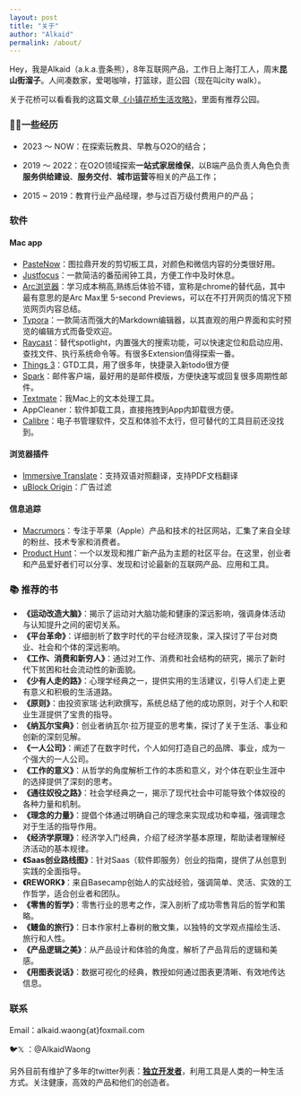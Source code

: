 ```yaml
---
layout: post
title: "关于"
author: "Alkaid"
permalink: /about/
---
```



Hey，我是Alkaid（a.k.a.壹条熊），8年互联网产品，工作日上海打工人，周末**昆山街溜子**。人间凑数家，爱喝咖啡，打篮球，逛公园（现在叫city walk）。

关于花桥可以看看我的这篇文章[《小镇花桥生活攻略》](https://www.ifoz.net/2022-12-04/All-things-i-know-about-huaqiao)，里面有推荐公园。



### 🤸🏻一些经历

- 2023 ～ NOW：在探索玩教具、早教与O2O的结合；

- 2019 ～ 2022：在O2O领域探索**一站式家居维保**，以B端产品负责人角色负责**服务供给建设**、**服务交付**、**城市运营**等相关的产品工作；

- 2015 ~ 2019：教育行业产品经理，参与过百万级付费用户的产品；



### 软件

#### Mac app

- [PasteNow](https://apps.apple.com/us/app/pastenow-%E5%89%AA%E8%B4%B4%E6%9D%BF%E5%B7%A5%E5%85%B7/id1552536109?l=zh-Hans-CN)：图拉鼎开发的剪切板工具，对颜色和微信内容的分类很好用。
- [Justfocus](https://getjustfocus.com/?ref=just-focus-mac)：一款简洁的番茄闹钟工具，方便工作中及时休息。
- [Arc浏览器](https://arc.net/)：学习成本稍高,熟练后体验不错，宣称是chrome的替代品，其中最有意思的是Arc Max里 5-second Previews，可以在不打开网页的情况下预览网页内容总结。
- [Typora](https://typora.io/)：一款简洁而强大的Markdown编辑器，以其直观的用户界面和实时预览的编辑方式而备受欢迎。
- [Raycast](https://www.raycast.com/)：替代spotlight，内置强大的搜索功能，可以快速定位和启动应用、查找文件、执行系统命令等。有很多Extension值得探索一番。
- [Things 3](https://apps.apple.com/us/app/things-3/id904280696?l=zh-Hans-CN&mt=12)：GTD工具，用了很多年，快捷录入新todo很方便
- [Spark](https://apps.apple.com/us/app/spark-mail-ai-%E9%A9%B1%E5%8A%A8%E7%9A%84%E6%99%BA%E8%83%BD%E9%82%AE%E7%AE%B1%E5%92%8C%E6%97%A5%E5%8E%86/id6445813049?l=zh-Hans-CN&mt=12)：邮件客户端，最好用的是邮件模版，方便快速写或回复很多周期性邮件。
- [Textmate](https://macromates.com/)：我Mac上的文本处理工具。
- AppCleaner：软件卸载工具，直接拖拽到App内卸载很方便。
- [Calibre](https://calibre-ebook.com/)：电子书管理软件，交互和体验不太行，但可替代的工具目前还没找到。



#### 浏览器插件

- [Immersive Translate](https://chromewebstore.google.com/detail/%E6%B2%89%E6%B5%B8%E5%BC%8F%E7%BF%BB%E8%AF%91-%E5%8F%8C%E8%AF%AD%E5%AF%B9%E7%85%A7%E7%BD%91%E9%A1%B5%E7%BF%BB%E8%AF%91-pdf%E6%96%87%E6%A1%A3%E7%BF%BB%E8%AF%91/bpoadfkcbjbfhfodiogcnhhhpibjhbnh?pli=1)：支持双语对照翻译，支持PDF文档翻译
- [uBlock Origin](https://chromewebstore.google.com/detail/ublock-origin/cjpalhdlnbpafiamejdnhcphjbkeiagm)：广告过滤



#### 信息追踪

- [Macrumors](https://www.macrumors.com/)：专注于苹果（Apple）产品和技术的社区网站，汇集了来自全球的粉丝、技术专家和消费者。
- [Product Hunt](https://www.producthunt.com/)：一个以发现和推广新产品为主题的社区平台。在这里，创业者和产品爱好者们可以分享、发现和讨论最新的互联网产品、应用和工具。



### 📚 推荐的书

- **《运动改造大脑》**：揭示了运动对大脑功能和健康的深远影响，强调身体活动与认知提升之间的密切关系。
- **《平台革命》**：详细剖析了数字时代的平台经济现象，深入探讨了平台对商业、社会和个体的深远影响。
- **《工作、消费和新穷人》**：通过对工作、消费和社会结构的研究，揭示了新时代下贫困和社会流动性的新面貌。
- **《少有人走的路》**：心理学经典之一，提供实用的生活建议，引导人们走上更有意义和积极的生活道路。
- **《原则》**：由投资家瑞·达利欧撰写，系统总结了他的成功原则，对于个人和职业生涯提供了宝贵的指导。
- **《纳瓦尔宝典》**：创业者纳瓦尔·拉万提亚的思考集，探讨了关于生活、事业和创新的深刻见解。
- **《一人公司》**：阐述了在数字时代，个人如何打造自己的品牌、事业，成为一个强大的一人公司。
- **《工作的意义》**：从哲学的角度解析工作的本质和意义，对个体在职业生涯中的选择提供了深刻的思考。
- **《通往奴役之路》**：社会学经典之一，揭示了现代社会中可能导致个体奴役的各种力量和机制。
- **《理念的力量》**：提倡个体通过明确自己的理念来实现成功和幸福，强调理念对于生活的指导作用。
- **《经济学原理》**：经济学入门经典，介绍了经济学基本原理，帮助读者理解经济活动的基本规律。
- **《Saas创业路线图》**：针对Saas（软件即服务）创业的指南，提供了从创意到实践的全面指导。
- **《REWORK》**：来自Basecamp创始人的实战经验，强调简单、灵活、实效的工作哲学，适合创业者和团队。
- **《零售的哲学》**：零售行业的思考之作，深入剖析了成功零售背后的哲学和策略。
- **《鳗鱼的旅行》**：日本作家村上春树的散文集，以独特的文学观点描绘生活、旅行和人性。
- **《产品逻辑之美》**：从产品设计和体验的角度，解析了产品背后的逻辑和美感。
- **《用图表说话》**：数据可视化的经典，教授如何通过图表更清晰、有效地传达信息。

### 联系

Email：alkaid.waong{at}foxmail.com

🐦𝕏 ：@AlkaidWaong




另外目前有维护了多年的twitter列表：**[独立开发者](https://twitter.com/i/lists/1216990835155169280)**，利用工具是人类的一种生活方式。关注健康，高效的产品和他们的创造者。





